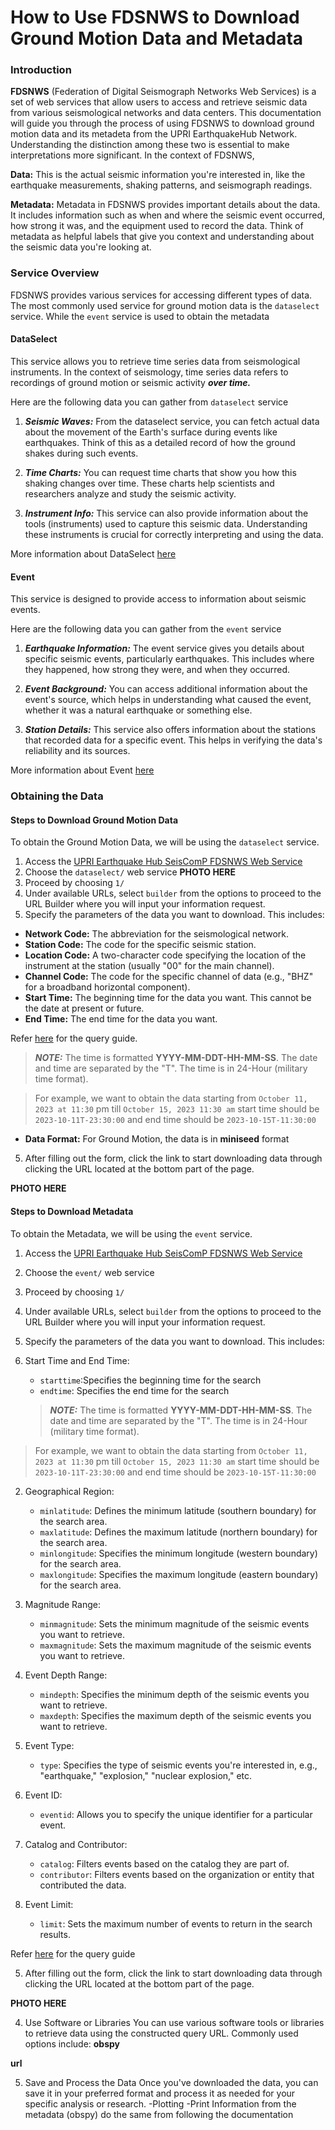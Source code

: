How to Use FDSNWS to Download Ground Motion Data and Metadata
===============================================

### Introduction
**FDSNWS** (Federation of Digital Seismograph Networks Web Services) is a set of web services that allow users to access and retrieve seismic data from various seismological networks and data centers. This documentation will guide you through the process of using FDSNWS to download ground motion data and its metadeta from the UPRI EarthquakeHub Network. Understanding the distinction among these two is essential to make interpretations more significant. In the context of FDSNWS,

**Data:** This is the actual seismic information you're interested in, like the earthquake measurements, shaking patterns, and seismograph readings.

**Metadata:** Metadata in FDSNWS provides important details about the data. It includes information such as when and where the seismic event occurred, how strong it was, and the equipment used to record the data. Think of metadata as helpful labels that give you context and understanding about the seismic data you're looking at.

### Service Overview

FDSNWS provides various services for accessing different types of data.
The most commonly used service for ground motion data is the ```dataselect```
service. While the ```event``` service is used to obtain the metadata

#### DataSelect
This service  allows you to retrieve time series data from seismological instruments. In the context of seismology, time series data refers to recordings of ground motion or seismic activity ***over time.***

Here are the following data you can gather from ```dataselect``` service

1. ***Seismic Waves:*** From the dataselect service, you can fetch actual data about the movement of the Earth's surface during events like earthquakes. Think of this as a detailed record of how the ground shakes during such events.

2. ***Time Charts:*** You can request time charts that show you how this shaking changes over time. These charts help scientists and researchers analyze and study the seismic activity.

3. ***Instrument Info:*** This service can also provide information about the tools (instruments) used to capture this seismic data. Understanding these instruments is crucial for correctly interpreting and using the data.


More information about DataSelect [here](https://www.fdsn.org/webservices/fdsnws-dataselect-1.1.pdf)

#### Event
This service is designed to provide access to information about seismic events.

Here are the following data you can gather from the ```event``` service

1. ***Earthquake Information:*** The event service gives you details about specific seismic events, particularly earthquakes. This includes where they happened, how strong they were, and when they occurred.

2. ***Event Background:*** You can access additional information about the event's source, which helps in understanding what caused the event, whether it was a natural earthquake or something else.

3. ***Station Details:*** This service also offers information about the stations that recorded data for a specific event. This helps in verifying the data's reliability and its sources.

More information about Event [here](https://www.fdsn.org/webservices/fdsnws-event-1.2.pdf)

### Obtaining the Data

#### Steps to Download Ground Motion Data

To obtain the Ground Motion Data, we will be using the ```dataselect``` service.


1. Access the [UPRI Earthquake Hub SeisComP FDSNWS Web Service](https://earthquake.science.upd.edu.ph/fdsnws/)
2. Choose the ```dataselect/``` web service
**PHOTO HERE**
3. Proceed by choosing ```1/```
4. Under available URLs, select ```builder``` from the options to proceed to the URL Builder where you will input your information request.
5. Specify the parameters of the data you want to download. This includes:
- **Network Code:** The abbreviation for the seismological network.
- **Station Code:** The code for the specific seismic station.
- **Location Code:** A two-character code specifying the location of the instrument at the station (usually "00" for the main channel).
- **Channel Code:** The code for the specific channel of data (e.g., "BHZ" for a broadband horizontal component).
- **Start Time:** The beginning time for the data you want. This cannot be the date at present or future.
- **End Time:** The end time for the data you want.

Refer [here](https://www.fdsn.org/webservices/fdsnws-dataselect-1.1.pdf) for the query guide.

> **_NOTE:_** The time is formatted **YYYY-MM-DDT-HH-MM-SS**. The date and time are separated by the "T". The time is in 24-Hour (military time format).

> For example, we want to obtain the data starting from  ```October 11, 2023 at 11:30``` pm till ```October 15, 2023 11:30 am``` start time should be ```2023-10-11T-23:30:00``` and end time should be ```2023-10-15T-11:30:00```

- **Data Format:** For Ground Motion, the data is in **miniseed** format

5. After filling out the form, click the link to start downloading data through clicking the URL located at the bottom part of the page.


**PHOTO HERE**

#### Steps to Download Metadata

To obtain the Metadata, we will be using the ```event``` service.

1. Access the [UPRI Earthquake Hub SeisComP FDSNWS Web Service](https://earthquake.science.upd.edu.ph/fdsnws/)
2. Choose the ```event/``` web service
**<PHOTO HERE>**
3. Proceed by choosing ```1/```
4. Under available URLs, select ```builder``` from the options to proceed to the URL Builder where you will input your information request.

5. Specify the parameters of the data you want to download.
This includes:

1. Start Time and End Time:

    - ```starttime```:Specifies the beginning time for the search
    - ```endtime```: Specifies the end time for the search

    > **_NOTE:_** The time is formatted **YYYY-MM-DDT-HH-MM-SS**. The date and time are separated by the "T". The time is in 24-Hour (military time format).

> For example, we want to obtain the data starting from  ```October 11, 2023 at 11:30``` pm till ```October 15, 2023 11:30 am``` start time should be ```2023-10-11T-23:30:00``` and end time should be ```2023-10-15T-11:30:00```

2. Geographical Region:

    - ```minlatitude```: Defines the minimum latitude (southern boundary) for the search area.
    - ```maxlatitude```: Defines the maximum latitude (northern boundary) for the search area.
    - ```minlongitude```: Specifies the minimum longitude (western boundary) for the search area.
    - ```maxlongitude```: Specifies the maximum longitude (eastern boundary) for the search area.

3. Magnitude Range:

    - ```minmagnitude```: Sets the minimum magnitude of the seismic events you want to retrieve.
    - ```maxmagnitude```: Sets the maximum magnitude of the seismic events you want to retrieve.

4. Event Depth Range:

    - ```mindepth```: Specifies the minimum depth of the seismic events you want to retrieve.
    - ```maxdepth```: Specifies the maximum depth of the seismic events you want to retrieve.

5. Event Type:

    - ```type```: Specifies the type of seismic events you're interested in, e.g., "earthquake," "explosion," "nuclear explosion," etc.

6. Event ID:

    - ```eventid```: Allows you to specify the unique identifier for a particular event.

7. Catalog and Contributor:

    - ```catalog```: Filters events based on the catalog they are part of.
    - ```contributor```: Filters events based on the organization or entity that contributed the data.

8. Event Limit:

    - ```limit```: Sets the maximum number of events to return in the search results.

Refer [here](https://www.fdsn.org/webservices/fdsnws-event-1.2.pdf) for the query guide


5. After filling out the form, click the link to start downloading data through clicking the URL located at the bottom part of the page.

**PHOTO HERE**





























4. Use Software or Libraries
You can use various software tools or libraries to retrieve data using the constructed query URL. Commonly used options include: **obspy**

**url**

5. Save and Process the Data
Once you've downloaded the data, you can save it in your preferred format and process it as needed for your specific analysis or research.
-Plotting
-Print Information from the metadata (obspy)
do the same from following the documentation
